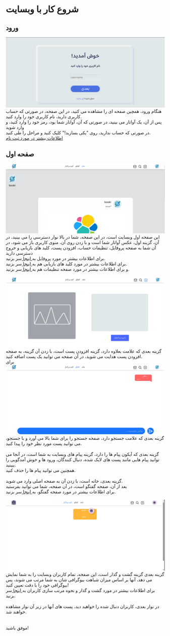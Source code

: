 # شروع کار با وبسایت

## ورود
![login picture](../readme_pictures/1.png)
هنگام ورود، همچین صفحه ای را مشاهده می کنید، در این صفحه، در صورتی که حساب کاربری دارید، نام کاربری خود را وارد کنید.<br />
پس از آن، یک آواتار می بینید، در صورتی که آن، آواتار شما بود، رمز خود را وارد کنید، و وارد شوید<br />
در صورتی که حساب ندارید، روی "یکی بسازید!" کلیک کنید و مراحل را طی کنید.<br />
[اطلاعات بیشتر در مورد ثبت نام](./register.md)

## صفحه اول
![index picture](../readme_pictures/2.png)
این صفحه اول وبسایت است، در این صفحه، شما در بالا نوار دسترسی را می بینید، در آن، گزینه اول، عکس آواتار شما است و با زدن روی آن، منوی کاربری باز می شود، در آن شما به صفحه پروفایل، تنظیمات حساب، افزودن پست، کلید های بازیابی و خروج دسترسی دارید<br />
برای اطلاعات بیشتر در مورد پروفایل به[ اینجا ](./profile.md)سر بزنید.<br />
برای اطلاعات بیشتر در مورد کلید های بازیابی هم به[ اینجا ](./keys.md)سر بزنید.<br />
و برای اطلاعات بیشتر در مورد صفحه تنظیمات هم به[ اینجا ](./me.md)سر بزنید.<br /><br />
![index picture](../readme_pictures/3.png)
گزینه بعدی که علامت بعلاوه دارد، گزینه افزودن پست است، با زدن آن گزینه، به صفحه افزودن پست هدایت می شوید، در آن صفحه می توانید یک پست اضافه کنید.<br />
برای 
![index picture](../readme_pictures/4.png)
گزینه بعدی که علامت جستجو دارد، صفحه جستجو را برای شما بالا می آورد و با جستجو، می توانید پست مورد نظر خود را پیدا کنید.<br /><br />
گزینه بعدی که آیکون پیام ها را دارد، گزینه پیام های وبسایت به شما است، در آنجا می توانید پیام هایی مانند پست های لایک شده، دنبال کنندگان، ورود ها و خوش آمدگویی را ببینید.<br />
همچنین می توانید پیام ها را حذف کنید.
<br /><br />
گزینه بعدی، خانه است، با زدن آن به صفحه اصلی وارد می شوید.<br />
بعد از آن، صفحه گفتگو است، در آن صفحه، شما می توانید بفرستید<br />
برای اطلاعات بیشتر در مورد صفحه گفتگو، به[ اینجا ](./chat.md)سر بزنید.<br /><br />
![index picture](../readme_pictures/5.png)
گزینه بعدی گزینه گشت و گذار است، این صفحه، تمام کاربران وبسایت را به شما نمایش می دهد، آنها بر اساس میزان شباهت بیوگرافی شان به شما مرتب می شوند، پس بیوگرافی خود را با دقت تعیین کنید!<br />
برای اطلاعات بیشتر در مورد گشت و گذار و نحوه مرتب سازی کاربران به[ اینجا ](./explore.md)سر بزنید.<br /><br />
در نوار بعدی، کاربران دنبال شده را خواهید دید، پست های آنها در زیر آن نوار مشاهده خواهند شد.<br /><br /><br />
موفق باشید!
